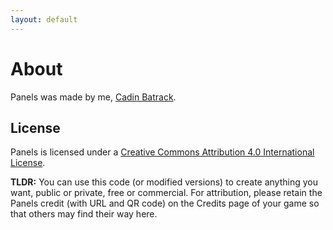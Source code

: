 ```yaml
---
layout: default
---
```


# About

Panels was made by me, [Cadin Batrack](//cadinbatrack.com).

## License

Panels is licensed under a [Creative Commons Attribution 4.0 International License](https://creativecommons.org/licenses/by/4.0/).

**TLDR:** You can use this code (or modified versions) to create anything you want, public or private, free or commercial. For attribution, please retain the Panels credit (with URL and QR code) on the Credits page of your game so that others may find their way here.
